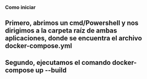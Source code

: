 ### Como iniciar
## Primero, abrimos un cmd/Powershell y nos dirigimos a la carpeta raíz de ambas aplicaciones, donde se encuentra el archivo docker-compose.yml

## Segundo, ejecutamos el comando docker-compose up --build
